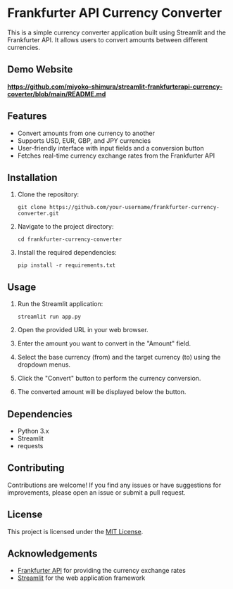 # Frankfurter API Currency Converter

This is a simple currency converter application built using Streamlit and the Frankfurter API. It allows users to convert amounts between different currencies.

## Demo Website
**https://github.com/miyoko-shimura/streamlit-frankfurterapi-currency-coverter/blob/main/README.md**

## Features

- Convert amounts from one currency to another
- Supports USD, EUR, GBP, and JPY currencies
- User-friendly interface with input fields and a conversion button
- Fetches real-time currency exchange rates from the Frankfurter API

## Installation

1. Clone the repository:

   ```
   git clone https://github.com/your-username/frankfurter-currency-converter.git
   ```

2. Navigate to the project directory:

   ```
   cd frankfurter-currency-converter
   ```

3. Install the required dependencies:

   ```
   pip install -r requirements.txt
   ```

## Usage

1. Run the Streamlit application:

   ```
   streamlit run app.py
   ```

2. Open the provided URL in your web browser.

3. Enter the amount you want to convert in the "Amount" field.

4. Select the base currency (from) and the target currency (to) using the dropdown menus.

5. Click the "Convert" button to perform the currency conversion.

6. The converted amount will be displayed below the button.

## Dependencies

- Python 3.x
- Streamlit
- requests

## Contributing

Contributions are welcome! If you find any issues or have suggestions for improvements, please open an issue or submit a pull request.

## License

This project is licensed under the [MIT License](LICENSE).

## Acknowledgements

- [Frankfurter API](https://www.frankfurter.app/) for providing the currency exchange rates
- [Streamlit](https://streamlit.io/) for the web application framework
